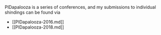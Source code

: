 PIDapalooza is a series of conferences, and my submissions to individual shindings can be found via

- [[PIDapalooza-2016.md]]
- [[PIDapalooza-2018.md]]
